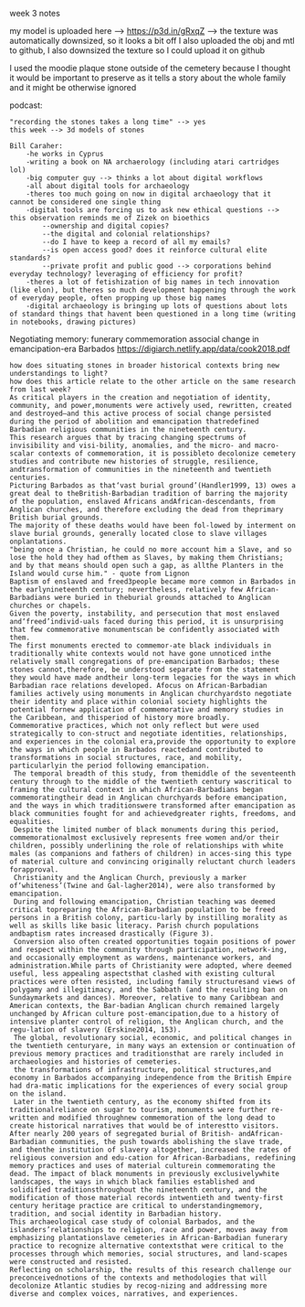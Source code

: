 week 3 notes

my model is uploaded here --> https://p3d.in/gRxqZ --> the texture was automatically downsized, so it looks a bit off
I also uploaded the obj and mtl to github, I also downsized the texture so I could upload it on github

I used the moodie plaque stone outside of the cemetery because I thought it would be important to preserve as it tells a story about the whole family and it might be otherwise ignored

podcast:

    "recording the stones takes a long time" --> yes
    this week --> 3d models of stones
    
    Bill Caraher:
        -he works in Cyprus
        -writing a book on NA archaerology (including atari cartridges lol)
        -big computer guy --> thinks a lot about digital workflows
        -all about digital tools for archaeology
        -theres too much going on now in digital archaeology that it cannot be considered one single thing
        -digital tools are forcing us to ask new ethical questions --> this observation reminds me of Zizek on bioethics
            --ownership and digital copies?
            --the digital and colonial relationships?
            --do I have to keep a record of all my emails?
            --is open access good? does it reinforce cultural elite standards?
            --private profit and public good --> corporations behind everyday technology? leveraging of efficiency for profit?
        -theres a lot of fetishization of big names in tech innovation (like elon), but theres so much development happening through the work of everyday people, often propping up those big names
        -digital archaeology is bringing up lots of questions about lots of standard things that havent been questioned in a long time (writing in notebooks, drawing pictures)
        
Negotiating memory: funerary commemoration associal change in emancipation-era Barbados
https://digiarch.netlify.app/data/cook2018.pdf

    how does situating stones in broader historical contexts bring new understandings to light?
    how does this article relate to the other article on the same research from last week?
    As critical players in the creation and negotiation of identity, community, and power,monuments were actively used, rewritten, created and destroyed–and this active process of social change persisted during the period of abolition and emancipation thatredefined Barbadian religious communities in the nineteenth century. 
    This research argues that by tracing changing spectrums of invisibility and visi-bility, anomalies, and the micro- and macro-scalar contexts of commemoration, it is possibleto decolonize cemetery studies and contribute new histories of struggle, resilience, andtransformation of communities in the nineteenth and twentieth centuries.
    Picturing Barbados as that‘vast burial ground’(Handler1999, 13) owes a great deal to theBritish-Barbadian tradition of barring the majority of the population, enslaved Africans andAfrican-descendants, from Anglican churches, and therefore excluding the dead from theprimary British burial grounds. 
    The majority of these deaths would have been fol-lowed by interment on slave burial grounds, generally located close to slave villages onplantations.
    "being once a Christian, he could no more account him a Slave, and so lose the hold they had ofthem as Slaves, by making them Christians; and by that means should open such a gap, as allthe Planters in the Island would curse him." - quote from Lignon
    Baptism of enslaved and freed3people became more common in Barbados in the earlynineteenth century; nevertheless, relatively few African-Barbadians were buried in theburial grounds attached to Anglican churches or chapels. 
    Given the poverty, instability, and persecution that most enslaved and‘freed’individ-uals faced during this period, it is unsurprising that few commemorative monumentscan be confidently associated with them. 
    The first monuments erected to commemor-ate black individuals in traditionally white contexts would not have gone unnoticed inthe relatively small congregations of pre-emancipation Barbados; these stones cannot,therefore, be understood separate from the statement they would have made andtheir long-term legacies for the ways in which Barbadian race relations developed. Afocus on African-Barbadian families actively using monuments in Anglican churchyardsto negotiate their identity and place within colonial society highlights the potential fornew application of commemorative and memory studies in the Caribbean, and thisperiod of history more broadly.
    Commemorative practices, which not only reflect but were used strategically to con-struct and negotiate identities, relationships, and experiences in the colonial era,provide the opportunity to explore the ways in which people in Barbados reactedand contributed to transformations in social structures, race, and mobility, particularlyin the period following emancipation. 
     The temporal breadth of this study, from themiddle of the seventeenth century through to the middle of the twentieth century wascritical to framing the cultural context in which African-Barbadians began commemoratingtheir dead in Anglican churchyards before emancipation, and the ways in which traditionswere transformed after emancipation as black communities fought for and achievedgreater rights, freedoms, and equalities.
     Despite the limited number of black monuments during this period, commemorationalmost exclusively represents free women and/or their children, possibly underlining the role of relationships with white males (as companions and fathers of children) in acces-sing this type of material culture and convincing originally reluctant church leaders forapproval. 
     Christianity and the Anglican Church, previously a marker of‘whiteness’(Twine and Gal-lagher2014), were also transformed by emancipation. 
     During and following emancipation, Christian teaching was deemed critical topreparing the African-Barbadian population to be freed persons in a British colony, particu-larly by instilling morality as well as skills like basic literacy. Parish church populations andbaptism rates increased drastically (Figure 3). 
     Conversion also often created opportunities togain positions of power and respect within the community through participation, network-ing, and occasionally employment as wardens, maintenance workers, and administration.While parts of Christianity were adopted, where deemed useful, less appealing aspectsthat clashed with existing cultural practices were often resisted, including family structuresand views of polygamy and illegitimacy, and the Sabbath (and the resulting ban on Sundaymarkets and dances). Moreover, relative to many Caribbean and American contexts, the Bar-badian Anglican church remained largely unchanged by African culture post-emancipation,due to a history of intensive planter control of religion, the Anglican church, and the regu-lation of slavery (Erskine2014, 153).
     The global, revolutionary social, economic, and political changes in the twentieth centuryare, in many ways an extension or continuation of previous memory practices and traditionsthat are rarely included in archaeologies and histories of cemeteries. 
     the transformations of infrastructure, political structures,and economy in Barbados accompanying independence from the British Empire had dra-matic implications for the experiences of every social group on the island. 
     Later in the twentieth century, as the economy shifted from its traditionalreliance on sugar to tourism, monuments were further re-written and modified throughnew commemoration of the long dead to create historical narratives that would be of interestto visitors. 
    After nearly 200 years of segregated burial of British- andAfrican-Barbadian communities, the push towards abolishing the slave trade, and thenthe institution of slavery altogether, increased the rates of religious conversion and edu-cation for African-Barbadians, redefining memory practices and uses of material culturein commemorating the dead. The impact of black monuments in previously exclusivelywhite landscapes, the ways in which black families established and solidified traditionsthroughout the nineteenth century, and the modification of those material records intwentieth and twenty-first century heritage practice are critical to understandingmemory, tradition, and social identity in Barbadian history.
    This archaeological case study of colonial Barbados, and the islanders’relationships to religion, race and power, moves away from emphasizing plantationslave cemeteries in African-Barbadian funerary practice to recognize alternative contextsthat were critical to the processes through which memories, social structures, and land-scapes were constructed and resisted. 
    Reflecting on scholarship, the results of this research challenge our preconceivednotions of the contexts and methodologies that will decolonize Atlantic studies by recog-nizing and addressing more diverse and complex voices, narratives, and experiences. 
    
    
    
    
    
    
    
    
    
